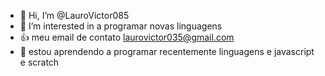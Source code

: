 - 👋 Hi, I’m @LauroVictor085
- 👀 I’m interested in a programar novas linguagens 
- 👍 meu email de contato laurovictor035@gmail.com
- 🌱 estou aprendendo a programar recentemente linguagens e javascript e scratch

<!---
LauroVictor085/LauroVictor085 is a ✨ special ✨ repository because its `README.md` (this file) appears on your GitHub profile.
You can click the Preview link to take a look at your changes.
--->
